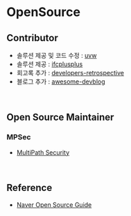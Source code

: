 # OpenSource

## Contributor
* 솔루션 제공 및 코드 수정 : [uvw](https://github.com/skypjack/uvw/pull/155)
* 솔루션 제공 : [ifcplusplus](https://github.com/ifcquery/ifcplusplus/pulls?utf8=%E2%9C%93&q=is%3Apr+is%3Aclosed+author%3Awnsgml972+)
* 회고록 추가 : [developers-retrospective](https://github.com/oaksong/developers-retrospective/pulls?utf8=%E2%9C%93&q=is%3Apr+is%3Aclosed+author%3Awnsgml972+)
* 블로그 추가 : [awesome-devblog](https://github.com/sarojaba/awesome-devblog/pulls?q=is%3Apr+is%3Aclosed+author%3Awnsgml972)




<br/>

## Open Source Maintainer
### MPSec
* [MultiPath Security](https://github.com/MPSec)




<br/>

## Reference 
* [Naver Open Source Guide](https://naver.github.io/OpenSourceGuide/book/)

